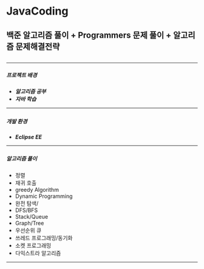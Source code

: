 # JavaCoding

<h2>백준 알고리즘 풀이 + Programmers 문제 풀이 + 알고리즘 문제해결전략<h2> 
<hr>
  
<h5>프로젝트 배경<h5>
<ul>
  <li> 알고리즘 공부 </li>
  <li> 자바 학습 </li>
</ul>
<hr>
<h5>개발 환경<h5>
<ul>
  <li> Eclipse EE </li> 
</ul>
<hr>
<h5>알고리즘 풀이</h5>
<ul>
  <li> 정렬 </li>
  <li> 재귀 호출 </li>
  <li> greedy Algorithm</li>
  <li> Dynamic Programming</li>
  <li> 완전 탐색/ </li> 
  <li> DFS/BFS </li> 
  <li> Stack/Queue </li> 
  <li> Graph/Tree </li>
  <li> 우선순위 큐</li> 
  <li> 쓰레드 프로그래밍/동기화 </li> 
  <li> 소켓 프로그래밍 </li>
  <li> 다익스트라 알고리즘 </li>

</ul>
<hr>

